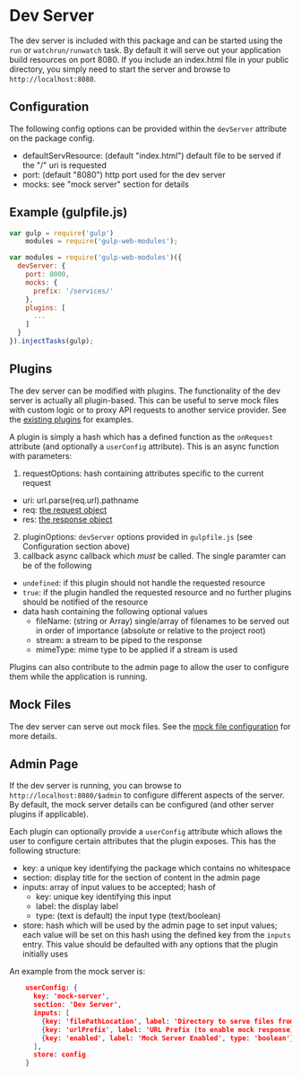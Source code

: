 Dev Server
=================

The dev server is included with this package and can be started using the `run` or `watchrun/runwatch` task.  By default it will serve out your application build resources on port 8080.  If you include an index.html file in your public directory, you simply need to start the server and browse to `http://localhost:8080`.

Configuration
-------------
The following config options can be provided within the `devServer` attribute on the package config.
* defaultServResource: (default "index.html") default file to be served if the "/" uri is requested
* port: (default "8080") http port used for the dev server
* mocks: see "mock server" section for details

Example (gulpfile.js)
------------
```javascript
var gulp = require('gulp')
    modules = require('gulp-web-modules');

var modules = require('gulp-web-modules')({
  devServer: {
    port: 8000,
    mocks: {
      prefix: '/services/'
    },
    plugins: [
      ...
    ]
  }
}).injectTasks(gulp);
```

Plugins
----------
The dev server can be modified with plugins.  The functionality of the dev server is actually all plugin-based.  This can be useful to serve mock files with custom logic or to proxy API requests to another service provider.  See the [existing plugins](https://github.com/jhudson8/gulp-web-modules/tree/master/lib/dev-server) for examples.

A plugin is simply a hash which has a defined function as the `onRequest` attribute (and optionally a `userConfig` attribute).  This is an async function with parameters:
1) requestOptions: hash containing attributes specific to the current request
  * uri: url.parse(req.url).pathname
  * req: [the request object](http://nodejs.org/api/http.html#http_http_incomingmessage)
  * res: [the response object](http://nodejs.org/api/http.html#http_class_http_serverresponse)
2) pluginOptions: `devServer` options provided in `gulpfile.js` (see Configuration section above)
3) callback async callback which *must* be called.  The single paramter can be of the following
  * `undefined`: if this plugin should not handle the requested resource
  * `true`: if the plugin handled the requested resource and no further plugins should be notified of the resource
  * data hash containing the following optional values
    * fileName: (string or Array) single/array of filenames to be served out in order of importance (absolute or relative to the project root)
    * stream: a stream to be piped to the response
    * mimeType: mime type to be applied if a stream is used

Plugins can also contribute to the admin page to allow the user to configure them while the application is running.

Mock Files
------------
The dev server can serve out mock files.  See the [mock file configuration](./mock-server.md) for more details.

Admin Page
-------------
If the dev server is running, you can browse to `http://localhost:8080/$admin` to configure different aspects of the server.  By default, the mock server details can be configured (and other server plugins if applicable).

Each plugin can optionally provide a `userConfig` attribute which allows the user to configure certain attributes that the plugin exposes.  This has the following structure:
* key: a unique key identifying the package which contains no whitespace
* section: display title for the section of content in the admin page
* inputs: array of input values to be accepted;  hash of
  * key: unique key identifying this input
  * label: the display label
  * type: (text is default) the input type (text/boolean)
* store: hash which will be used by the admin page to set input values;  each value will be set on this hash using the defined key from the `inputs` entry.  This value should be defaulted with any options that the plugin initially uses

An example from the mock server is:
```json
    userConfig: {
      key: 'mock-server',
      section: 'Dev Server',
      inputs: [
        {key: 'filePathLocation', label: 'Directory to serve files from'},
        {key: 'urlPrefix', label: 'URL Prefix (to enable mock response)'},
        {key: 'enabled', label: 'Mock Server Enabled', type: 'boolean'},
      ],
      store: config
    }
```

